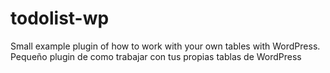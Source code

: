 # todolist-wp
Small example plugin of how to work with your own tables with WordPress.  Pequeño plugin de como trabajar con tus propias tablas de WordPress
